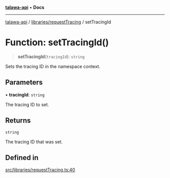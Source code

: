 [**talawa-api**](../../../README.md) • **Docs**

***

[talawa-api](../../../modules.md) / [libraries/requestTracing](../README.md) / setTracingId

# Function: setTracingId()

> **setTracingId**(`tracingId`): `string`

Sets the tracing ID in the namespace context.

## Parameters

• **tracingId**: `string`

The tracing ID to set.

## Returns

`string`

The tracing ID that was set.

## Defined in

[src/libraries/requestTracing.ts:40](https://github.com/PalisadoesFoundation/talawa-api/blob/6712e9940a5702665afc506fa9f6e9d7e1dc7991/src/libraries/requestTracing.ts#L40)
